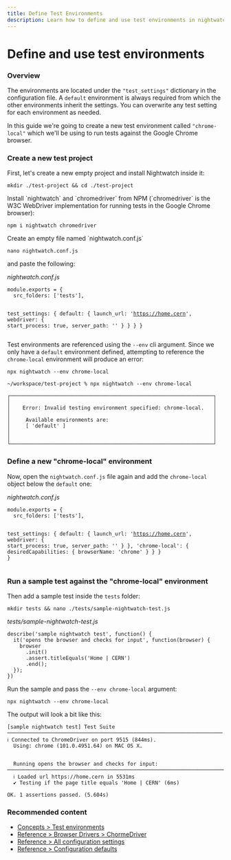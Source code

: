 ```yaml
---
title: Define Test Environments
description: Learn how to define and use test environments in nightwatch
---
```


<div class="page-header"><h1>Define and use test environments</h1></div>

### Overview
The environments are located under the `"test_settings"` dictionary in the configuration file. A `default` environment is always required from which the other environments inherit the settings. You can overwrite any test setting for each environment as needed.

In this guide we're going to create a new test environment called `"chrome-local"` which we'll be using to run tests against the Google Chrome browser.

### Create a new test project

<p></p>
<p>First, let's create a new empty project and install Nightwatch inside it:</p>

<pre class="language-bash"><code class="language-bash">mkdir ./test-project && cd ./test-project</code></pre>

<p></p>
<p>Install `nightwatch` and `chromedriver` from NPM (`chromedriver` is the W3C WebDriver implementation for running tests in the Google Chrome browser):</p>

<pre class="language-bash"><code class="language-bash">npm i nightwatch chromedriver</code></pre>

<p></p>
<p>Create an empty file named `nightwatch.conf.js`</p>

<pre class="language-bash"><code class="language-bash">nano nightwatch.conf.js</code></pre>

and paste the following:
<div class="sample-test"><i>nightwatch.conf.js</i>
<pre class="line-numbers language-javascript"><code class="language-javascript">module.exports = {
  src_folders: ['tests'],

  test_settings: {
    default: {
      launch_url: 'https://home.cern',
      webdriver: {
        start_process: true,
        server_path: ''
      }
    }
  }
}</code></pre></div>

Test environments are referenced using the `--env` cli argument. Since we only have a `default` environment defined, attempting to reference the `chrome-local` environment will produce an error:

<pre class="language-bash"><code class="language-bash">npx nightwatch --env chrome-local</code></pre>

```
~/workspace/test-project % npx nightwatch --env chrome-local
 
┌──────────────────────────────────────────────────────────────────┐
│                                                                  │
│    Error: Invalid testing environment specified: chrome-local.   │
│                                                                  │
│     Available environments are:                                  │
│     [ 'default' ]                                                │
│                                                                  │
│                                                                  │
└──────────────────────────────────────────────────────────────────┘
```

### Define a new "chrome-local" environment

Now, open the `nightwatch.conf.js` file again and add the `chrome-local` object below the `default` one:

<div class="sample-test"><i>nightwatch.conf.js</i>
<pre class="line-numbers language-javascript"><code class="language-javascript">module.exports = {
  src_folders: ['tests'],

  test_settings: {
    default: {
      launch_url: 'https://home.cern',
      webdriver: {
        start_process: true,
        server_path: ''
      }
    },
    'chrome-local': {
      desiredCapabilities: {
        browserName: 'chrome'
      }
    }
  }
}</code></pre></div>

### Run a sample test against the "chrome-local" environment

Then add a sample test inside the `tests` folder:
<pre class="language-bash"><code class="language-bash">mkdir tests && nano ./tests/sample-nightwatch-test.js</code></pre>

<div class="sample-test"><i>tests/sample-nightwatch-test.js</i>
<pre class="line-numbers language-javascript"><code class="language-javascript">describe('sample nightwatch test', function() {
  it('opens the browser and checks for input', function(browser) {
    browser
      .init()
      .assert.titleEquals('Home | CERN')
      .end();
  });
})</code></pre></div>

Run the sample and pass the `--env chrome-local` argument:

<pre class="language-bash"><code class="language-bash">npx nightwatch --env chrome-local</code></pre>

The output will look a bit like this:

```
[sample nightwatch test] Test Suite
──────────────────────────────────────────────────────────────────────
ℹ Connected to ChromeDriver on port 9515 (844ms).
  Using: chrome (101.0.4951.64) on MAC OS X.


  Running opens the browser and checks for input:
────────────────────────────────────────────────────────────────────────────────────────────────────────────────
  ℹ Loaded url https://home.cern in 5531ms
  ✔ Testing if the page title equals 'Home | CERN' (6ms)

OK. 1 assertions passed. (5.604s)
```

### Recommended content
- [Concepts > Test environments](/guide/concepts/test-environments.html)
- [Reference > Browser Drivers > ChormeDriver](/guide/browser-drivers/chrome-driver.html)
- [Reference > All configuration settings](/guide/reference/settings.html)
- [Reference > Configuration defaults](/guide/reference/defaults.html)